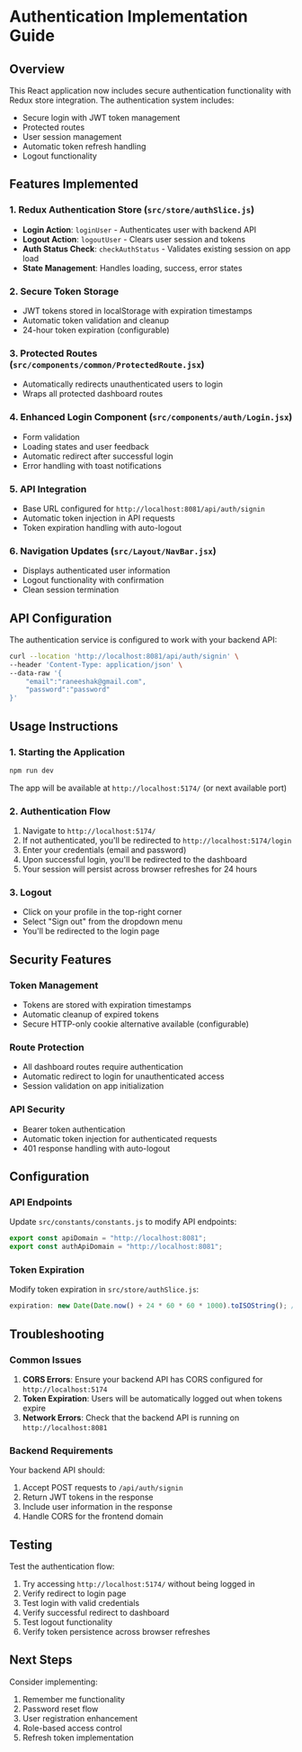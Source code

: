 # Authentication Implementation Guide

## Overview

This React application now includes secure authentication functionality with Redux store integration. The authentication system includes:

- Secure login with JWT token management
- Protected routes
- User session management
- Automatic token refresh handling
- Logout functionality

## Features Implemented

### 1. Redux Authentication Store (`src/store/authSlice.js`)

- **Login Action**: `loginUser` - Authenticates user with backend API
- **Logout Action**: `logoutUser` - Clears user session and tokens
- **Auth Status Check**: `checkAuthStatus` - Validates existing session on app load
- **State Management**: Handles loading, success, error states

### 2. Secure Token Storage

- JWT tokens stored in localStorage with expiration timestamps
- Automatic token validation and cleanup
- 24-hour token expiration (configurable)

### 3. Protected Routes (`src/components/common/ProtectedRoute.jsx`)

- Automatically redirects unauthenticated users to login
- Wraps all protected dashboard routes

### 4. Enhanced Login Component (`src/components/auth/Login.jsx`)

- Form validation
- Loading states and user feedback
- Automatic redirect after successful login
- Error handling with toast notifications

### 5. API Integration

- Base URL configured for `http://localhost:8081/api/auth/signin`
- Automatic token injection in API requests
- Token expiration handling with auto-logout

### 6. Navigation Updates (`src/Layout/NavBar.jsx`)

- Displays authenticated user information
- Logout functionality with confirmation
- Clean session termination

## API Configuration

The authentication service is configured to work with your backend API:

```bash
curl --location 'http://localhost:8081/api/auth/signin' \
--header 'Content-Type: application/json' \
--data-raw '{
    "email":"raneeshak@gmail.com",
    "password":"password"
}'
```

## Usage Instructions

### 1. Starting the Application

```bash
npm run dev
```

The app will be available at `http://localhost:5174/` (or next available port)

### 2. Authentication Flow

1. Navigate to `http://localhost:5174/`
2. If not authenticated, you'll be redirected to `http://localhost:5174/login`
3. Enter your credentials (email and password)
4. Upon successful login, you'll be redirected to the dashboard
5. Your session will persist across browser refreshes for 24 hours

### 3. Logout

- Click on your profile in the top-right corner
- Select "Sign out" from the dropdown menu
- You'll be redirected to the login page

## Security Features

### Token Management

- Tokens are stored with expiration timestamps
- Automatic cleanup of expired tokens
- Secure HTTP-only cookie alternative available (configurable)

### Route Protection

- All dashboard routes require authentication
- Automatic redirect to login for unauthenticated access
- Session validation on app initialization

### API Security

- Bearer token authentication
- Automatic token injection for authenticated requests
- 401 response handling with auto-logout

## Configuration

### API Endpoints

Update `src/constants/constants.js` to modify API endpoints:

```javascript
export const apiDomain = "http://localhost:8081";
export const authApiDomain = "http://localhost:8081";
```

### Token Expiration

Modify token expiration in `src/store/authSlice.js`:

```javascript
expiration: new Date(Date.now() + 24 * 60 * 60 * 1000).toISOString(); // 24 hours
```

## Troubleshooting

### Common Issues

1. **CORS Errors**: Ensure your backend API has CORS configured for `http://localhost:5174`
2. **Token Expiration**: Users will be automatically logged out when tokens expire
3. **Network Errors**: Check that the backend API is running on `http://localhost:8081`

### Backend Requirements

Your backend API should:

1. Accept POST requests to `/api/auth/signin`
2. Return JWT tokens in the response
3. Include user information in the response
4. Handle CORS for the frontend domain

## Testing

Test the authentication flow:

1. Try accessing `http://localhost:5174/` without being logged in
2. Verify redirect to login page
3. Test login with valid credentials
4. Verify successful redirect to dashboard
5. Test logout functionality
6. Verify token persistence across browser refreshes

## Next Steps

Consider implementing:

1. Remember me functionality
2. Password reset flow
3. User registration enhancement
4. Role-based access control
5. Refresh token implementation
